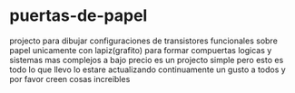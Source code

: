 # puertas-de-papel
projecto para dibujar configuraciones de transistores funcionales sobre papel unicamente con lapiz(grafito)
para formar compuertas logicas y sistemas mas complejos a bajo precio
es un projecto simple pero esto es todo lo que llevo lo estare actualizando continuamente
un gusto a todos y por favor creen cosas increibles
